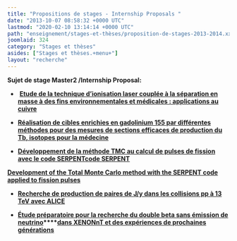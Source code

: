 ```yaml
---
title: "Propositions de stages - Internship Proposals "
date: "2013-10-07 08:58:32 +0000 UTC"
lastmod: "2020-02-10 13:14:14 +0000 UTC"
path: "enseignement/stages-et-thèses/proposition-de-stages-2013-2014.xx.md"
joomlaid: 324
category: "Stages et thèses"
asides: ["Stages et thèses.+menu+"]
layout: "recherche"
---
```

**Sujet de stage Master2 /Internship Proposal:**

*    [**Etude de la technique d’ionisation laser couplée à la séparation en masse à des fins environnementales et médicales : applications au cuivre**](images/proposition_PRISMA_stage_M2ARS_19-20-MAINZ.docx)

*   [**Réalisation de cibles enrichies en gadolinium 155 par différentes méthodes pour des mesures de sections efficaces de production du Tb, isotopes pour la médecine**](images/proposition_PRISMA_stage_M2ARS_19-20-SIDONIE.docx)

*   **[Développement de la méthode TMC au calcul de pulses de fission avec le code SERPENTcode SERPENT](images/Stage-Subatech-PulseTMC-2019M2-Français.pdf)**

**[Development of the Total Monte Carlo method with the SERPENT code applied to fission pulses](images/Internship-Subatech-PulseTMC-2019M2-English.pdf)**

*   **[Recherche de production de paires de J/y dans les collisions pp à 13 TeV avec ALICE](images/StageM2_2019-2020.pdf)**

*   **[Étude préparatoire pour la recherche du double beta sans émission de neutrino](images/Proposition_StageM2_XENON_2020.pdf)****[dans XENONnT et des expériences de prochaines générations](images/Proposition_StageM2_XENON_2020.pdf)**
